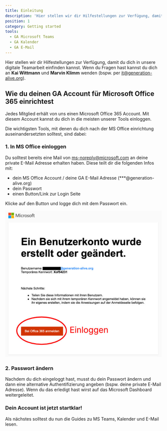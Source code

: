 ```yaml
---
title: Einleitung
description: 'Hier stellen wir dir Hilfestellungen zur Verfügung, damit du dich in unsere Teamarbeit einfinden kannst.'
position: 1
category: Getting started
tools:
  - GA Microsoft Teams
  - GA Kalender
  - GA E-Mail
---
```


Hier stellen wir dir Hilfestellungen zur Verfügung, damit du dich in unsere digitale Teamarbeit einfinden kannst. Wenn du Fragen hast kannst du dich an **Kai Wittmann** und **Marvin Klimm** wenden (bspw. per <it@generation-alive.org>).

## Wie du deinen GA Account für Microsoft Office 365 einrichtest
Jedes Mitglied erhält von uns einen Microsoft Office 365 Account. Mit diesem Account kannst du dich in die meisten unserer Tools einloggen.

Die wichtigsten Tools, mit denen du dich nach der MS Office einrichtung auseinandersetzten solltest, sind dabei:
<list :items="tools"></list>

### 1. In MS Office einloggen
Du solltest bereits eine Mail von <ms-noreply@microsoft.com> an deine private E-Mail Adresse erhalten haben. Diese teilt dir die folgenden Infos mit:

* dein MS Office Account / deine GA E-Mail Adresse (***@generation-alive.org)
* dein Passwort
* einen Button/Link zur Login Seite

Klicke auf den Button und logge dich mit dem Passwort ein.

![Screenshot der Bestätigungsmail](/assets/office_1mail.jpg "Bestätigungsmail")

### 2. Passwort ändern
Nachdem du dich eingeloggt hast, musst du dein Passwort ändern und dann eine alternative Authentifizierung angeben (bspw. deine private E-Mail Adresse). Wenn du das erledigt hast wirst auf das Microsoft Dashboard weitergeleitet.

### Dein Account ist jetzt startklar!
Als nächstes solltest du nun die Guides zu MS Teams, Kalender und E-Mail lesen.